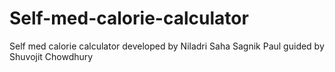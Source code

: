 # Self-med-calorie-calculator
Self med calorie calculator
developed by 
Niladri Saha
Sagnik Paul
guided by
Shuvojit Chowdhury
